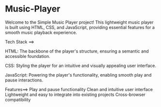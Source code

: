 # Music-Player
Welcome to the Simple Music Player project! This lightweight music player is built using HTML, CSS, and JavaScript, providing essential features for a smooth music playback experience.

Tech Stack ==>

  HTML: The backbone of the player's structure, ensuring a semantic and accessible foundation.

  CSS: Styling the player for an intuitive and visually appealing user interface.
  
  JavaScript: Powering the player's functionality, enabling smooth play and pause interactions.

Features==>
  Play and pause functionality
  Clean and intuitive user interface
  Lightweight and easy to integrate into existing projects
  Cross-browser compatibility
